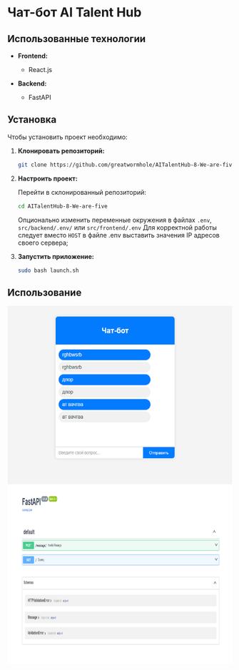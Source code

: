 # Чат-бот **AI Talent Hub**

## Использованные технологии

- **Frontend:**
  - React.js

- **Backend:**
  - FastAPI

## Установка

Чтобы установить проект необходимо:

1. **Клонировать репозиторий:**

   ```bash
   git clone https://github.com/greatwormhole/AITalentHub-8-We-are-five.git
   ```

2. **Настроить проект:**

    Перейти в склонированный репозиторий:
    ```bash
    cd AITalentHub-8-We-are-five
    ```

    Опционально изменить переменные окружения в файлах ```.env```, ```src/backend/.env/``` или ```src/frontend/.env```
    Для корректной работы следует вместо ```HOST``` в файле .env выставить значения IP адресов своего сервера;

3. **Запустить приложение:**
    ```bash
    sudo bash launch.sh
    ```

## Использование

<div style="text-align: center;">
  <img src="./media/frontend.png" alt="Мое изображение" style="height: 400px; width: 600px; text-align: center;">
  <img src="./media/backend_docs.png" alt="Мое изображение" style="height: 400px; width: 800px; text-align: center;">
</div>